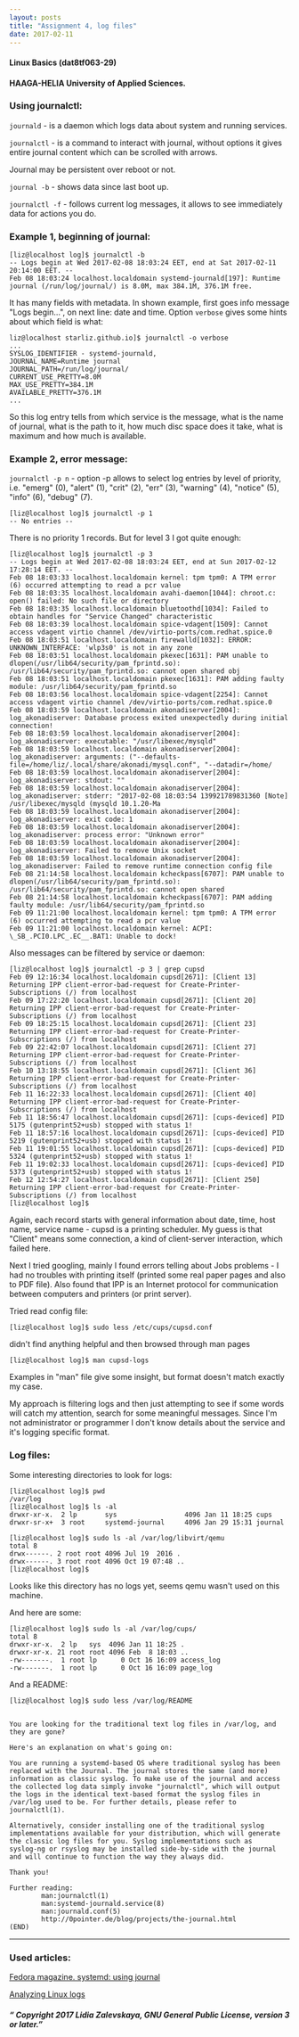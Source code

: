 ```yaml
---
layout: posts
title: "Assignment 4, log files"
date: 2017-02-11
---
```

#### Linux Basics (dat8tf063-29)

#### HAAGA-HELIA University of Applied Sciences.

### Using journalctl:

`journald` - is a daemon which logs data about system and running services.

`journalctl` - is a command to interact with journal, without options it gives entire journal content which can be scrolled with arrows.

Journal may be persistent over reboot or not.

`journal -b` - shows data since last boot up.

`journalctl -f` - follows current log messages, it allows to see immediately data for actions you do.


### Example 1, beginning of journal:

````
[liz@localhost log]$ journalctl -b
-- Logs begin at Wed 2017-02-08 18:03:24 EET, end at Sat 2017-02-11 20:14:00 EET. --
Feb 08 18:03:24 localhost.localdomain systemd-journald[197]: Runtime journal (/run/log/journal/) is 8.0M, max 384.1M, 376.1M free.
````

It has many fields with metadata. In shown example, first goes info message "Logs begin...", on next line: date and time.
Option `verbose` gives some hints about which field is what:

```
liz@localhost starliz.github.io]$ journalctl -o verbose
...
SYSLOG_IDENTIFIER - systemd-journald,
JOURNAL_NAME=Runtime journal
JOURNAL_PATH=/run/log/journal/
CURRENT_USE_PRETTY=8.0M
MAX_USE_PRETTY=384.1M
AVAILABLE_PRETTY=376.1M
...
```

So this log entry tells from which service is the message, what is the name of journal, what is the path to it,
how much disc space does it take, what is maximum and how much is available.

### Example 2, error message:
`journalctl -p n` - option -p allows to select log entries by level of priority, 
i.e.  "emerg" (0), "alert" (1), "crit" (2), "err" (3), "warning" (4), "notice" (5), "info" (6), "debug" (7).
           
````
[liz@localhost log]$ journalctl -p 1
-- No entries --
````
There is no priority 1 records. But for level 3 I got quite enough:

````
[liz@localhost log]$ journalctl -p 3
-- Logs begin at Wed 2017-02-08 18:03:24 EET, end at Sun 2017-02-12 17:28:14 EET. --
Feb 08 18:03:33 localhost.localdomain kernel: tpm tpm0: A TPM error (6) occurred attempting to read a pcr value
Feb 08 18:03:35 localhost.localdomain avahi-daemon[1044]: chroot.c: open() failed: No such file or directory
Feb 08 18:03:35 localhost.localdomain bluetoothd[1034]: Failed to obtain handles for "Service Changed" characteristic
Feb 08 18:03:39 localhost.localdomain spice-vdagent[1509]: Cannot access vdagent virtio channel /dev/virtio-ports/com.redhat.spice.0
Feb 08 18:03:51 localhost.localdomain firewalld[1032]: ERROR: UNKNOWN_INTERFACE: 'wlp3s0' is not in any zone
Feb 08 18:03:51 localhost.localdomain pkexec[1631]: PAM unable to dlopen(/usr/lib64/security/pam_fprintd.so): /usr/lib64/security/pam_fprintd.so: cannot open shared obj
Feb 08 18:03:51 localhost.localdomain pkexec[1631]: PAM adding faulty module: /usr/lib64/security/pam_fprintd.so
Feb 08 18:03:56 localhost.localdomain spice-vdagent[2254]: Cannot access vdagent virtio channel /dev/virtio-ports/com.redhat.spice.0
Feb 08 18:03:59 localhost.localdomain akonadiserver[2004]: log_akonadiserver: Database process exited unexpectedly during initial connection!
Feb 08 18:03:59 localhost.localdomain akonadiserver[2004]: log_akonadiserver: executable: "/usr/libexec/mysqld"
Feb 08 18:03:59 localhost.localdomain akonadiserver[2004]: log_akonadiserver: arguments: ("--defaults-file=/home/liz/.local/share/akonadi/mysql.conf", "--datadir=/home/
Feb 08 18:03:59 localhost.localdomain akonadiserver[2004]: log_akonadiserver: stdout: ""
Feb 08 18:03:59 localhost.localdomain akonadiserver[2004]: log_akonadiserver: stderr: "2017-02-08 18:03:54 139921789831360 [Note] /usr/libexec/mysqld (mysqld 10.1.20-Ma
Feb 08 18:03:59 localhost.localdomain akonadiserver[2004]: log_akonadiserver: exit code: 1
Feb 08 18:03:59 localhost.localdomain akonadiserver[2004]: log_akonadiserver: process error: "Unknown error"
Feb 08 18:03:59 localhost.localdomain akonadiserver[2004]: log_akonadiserver: Failed to remove Unix socket
Feb 08 18:03:59 localhost.localdomain akonadiserver[2004]: log_akonadiserver: Failed to remove runtime connection config file
Feb 08 21:14:58 localhost.localdomain kcheckpass[6707]: PAM unable to dlopen(/usr/lib64/security/pam_fprintd.so): /usr/lib64/security/pam_fprintd.so: cannot open shared
Feb 08 21:14:58 localhost.localdomain kcheckpass[6707]: PAM adding faulty module: /usr/lib64/security/pam_fprintd.so
Feb 09 11:21:00 localhost.localdomain kernel: tpm tpm0: A TPM error (6) occurred attempting to read a pcr value
Feb 09 11:21:00 localhost.localdomain kernel: ACPI: \_SB_.PCI0.LPC_.EC__.BAT1: Unable to dock!
````

Also messages can be filtered by service or daemon:

````
[liz@localhost log]$ journalctl -p 3 | grep cupsd
Feb 09 12:16:34 localhost.localdomain cupsd[2671]: [Client 13] Returning IPP client-error-bad-request for Create-Printer-Subscriptions (/) from localhost
Feb 09 17:22:20 localhost.localdomain cupsd[2671]: [Client 20] Returning IPP client-error-bad-request for Create-Printer-Subscriptions (/) from localhost
Feb 09 18:25:15 localhost.localdomain cupsd[2671]: [Client 23] Returning IPP client-error-bad-request for Create-Printer-Subscriptions (/) from localhost
Feb 09 22:42:07 localhost.localdomain cupsd[2671]: [Client 27] Returning IPP client-error-bad-request for Create-Printer-Subscriptions (/) from localhost
Feb 10 13:18:55 localhost.localdomain cupsd[2671]: [Client 36] Returning IPP client-error-bad-request for Create-Printer-Subscriptions (/) from localhost
Feb 11 16:22:33 localhost.localdomain cupsd[2671]: [Client 40] Returning IPP client-error-bad-request for Create-Printer-Subscriptions (/) from localhost
Feb 11 18:56:47 localhost.localdomain cupsd[2671]: [cups-deviced] PID 5175 (gutenprint52+usb) stopped with status 1!
Feb 11 18:57:16 localhost.localdomain cupsd[2671]: [cups-deviced] PID 5219 (gutenprint52+usb) stopped with status 1!
Feb 11 19:01:55 localhost.localdomain cupsd[2671]: [cups-deviced] PID 5324 (gutenprint52+usb) stopped with status 1!
Feb 11 19:02:33 localhost.localdomain cupsd[2671]: [cups-deviced] PID 5373 (gutenprint52+usb) stopped with status 1!
Feb 12 12:54:27 localhost.localdomain cupsd[2671]: [Client 250] Returning IPP client-error-bad-request for Create-Printer-Subscriptions (/) from localhost
[liz@localhost log]$ 
````
Again, each record starts with general information about date, time, host name, service name - cupsd is a printing scheduler.
My guess is that "Client" means some connection, a kind of client-server interaction, which failed here.

Next I tried googling, mainly I found errors telling about Jobs problems - I had no troubles with printing itself (printed some real paper pages and also to PDF file).
Also found that IPP is an Internet protocol for communication between computers and printers (or print server).

Tried read config file: 

````
[liz@localhost log]$ sudo less /etc/cups/cupsd.conf
````

didn't find anything helpful and then browsed through man pages

````
[liz@localhost log]$ man cupsd-logs
````

Examples in "man" file give some insight, but format doesn't match exactly my case.

My approach is filtering logs and then just attempting to see if some words will catch my attention, search for some meaningful messages.
Since I'm not administrator or programmer I don't know details about the service and it's logging specific format. 

### Log files:

Some interesting directories to look for logs:

````
[liz@localhost log]$ pwd
/var/log
[liz@localhost log]$ ls -al
drwxr-xr-x.  2 lp       sys                 4096 Jan 11 18:25 cups
drwxr-sr-x+  3 root     systemd-journal     4096 Jan 29 15:31 journal
````

````
[liz@localhost log]$ sudo ls -al /var/log/libvirt/qemu
total 8
drwx------. 2 root root 4096 Jul 19  2016 .
drwx------. 3 root root 4096 Oct 19 07:48 ..
[liz@localhost log]$ 
````
Looks like this directory has no logs yet, seems qemu wasn't used on this machine.

And here are some:

````
[liz@localhost log]$ sudo ls -al /var/log/cups/
total 8
drwxr-xr-x.  2 lp   sys  4096 Jan 11 18:25 .
drwxr-xr-x. 21 root root 4096 Feb  8 18:03 ..
-rw-------.  1 root lp      0 Oct 16 16:09 access_log
-rw-------.  1 root lp      0 Oct 16 16:09 page_log
````

And a README:

````
[liz@localhost log]$ sudo less /var/log/README 
````

````

You are looking for the traditional text log files in /var/log, and
they are gone?

Here's an explanation on what's going on:

You are running a systemd-based OS where traditional syslog has been
replaced with the Journal. The journal stores the same (and more)
information as classic syslog. To make use of the journal and access
the collected log data simply invoke "journalctl", which will output
the logs in the identical text-based format the syslog files in
/var/log used to be. For further details, please refer to
journalctl(1).

Alternatively, consider installing one of the traditional syslog
implementations available for your distribution, which will generate
the classic log files for you. Syslog implementations such as
syslog-ng or rsyslog may be installed side-by-side with the journal
and will continue to function the way they always did.

Thank you!

Further reading:
        man:journalctl(1)
        man:systemd-journald.service(8)
        man:journald.conf(5)
        http://0pointer.de/blog/projects/the-journal.html
(END)

````

* * *

### Used articles:

[Fedora magazine. systemd: using journal](https://fedoramagazine.org/systemd-using-journal/)

[Analyzing Linux logs](https://www.loggly.com/ultimate-guide/analyzing-linux-logs/)


##### “ Copyright 2017 Lidia Zalevskaya, GNU General Public License, version 3 or later.”

